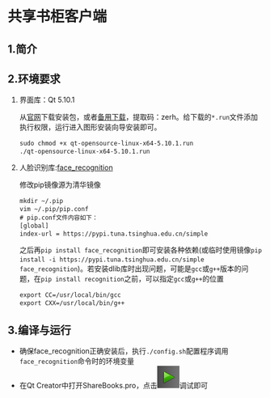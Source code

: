 # 共享书柜客户端

## 1.简介



## 2.环境要求

1. 界面库：Qt 5.10.1

   从[官网](https://www.qt.io/)下载安装包，或者[备用下载](https://pan.baidu.com/s/14h2cb8roLD9HscljsF-iVw?errno=0&errmsg=Auth%20Login%20Sucess&&bduss=&ssnerror=0&traceid=)，提取码：zerh。给下载的`*.run`文件添加执行权限，运行进入图形安装向导安装即可。

   ```shell
   sudo chmod +x qt-opensource-linux-x64-5.10.1.run
   ./qt-opensource-linux-x64-5.10.1.run
   ```

2. 人脸识别库:[face_recognition](https://github.com/ageitgey/face_recognition)

   修改pip镜像源为清华镜像
   ```shell
   mkdir ~/.pip
   vim ~/.pip/pip.conf
   # pip.conf文件内容如下：
   [global]
   index-url = https://pypi.tuna.tsinghua.edu.cn/simple
   ```
   之后再`pip install face_recognition`即可安装各种依赖(或临时使用镜像`pip install -i https://pypi.tuna.tsinghua.edu.cn/simple face_recognition`)。若安装dlib库时出现问题，可能是`gcc`或`g++`版本的问题，在`pip install recognition`之前，可以指定`gcc`或`g++`的位置
   ```shell
   export CC=/usr/local/bin/gcc
   export CXX=/usr/local/bin/g++ 
   ```

## 3.编译与运行

- 确保face_recognition正确安装后，执行`./config.sh`配置程序调用`face_recognition`命令时的环境变量
- 在Qt Creator中打开ShareBooks.pro，点击![](images/run.png)调试即可